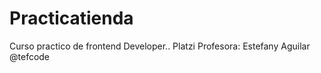 # Practicatienda
Curso practico de frontend Developer.. Platzi
Profesora: Estefany Aguilar  @tefcode
